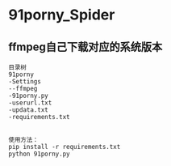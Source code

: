 # 91porny_Spider
ffmpeg自己下载对应的系统版本
---
```
目录树
91porny
-Settings
--ffmpeg
-91porny.py
-userurl.txt
-updata.txt
-requirements.txt


使用方法：
pip install -r requirements.txt
python 91porny.py
```
